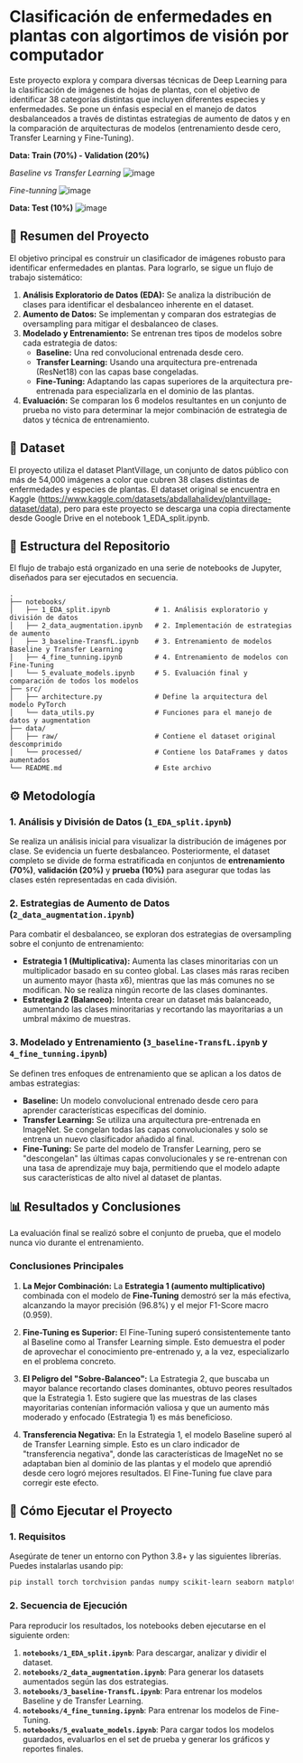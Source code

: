 # Clasificación de enfermedades en plantas con algortimos de visión por computador 

Este proyecto explora y compara diversas técnicas de Deep Learning para la clasificación de imágenes de hojas de plantas, con el objetivo de identificar 38 categorías distintas que incluyen diferentes especies y enfermedades. Se pone un énfasis especial en el manejo de datos desbalanceados a través de distintas estrategias de aumento de datos y en la comparación de arquitecturas de modelos (entrenamiento desde cero, Transfer Learning y Fine-Tuning).

**Data: Train (70%) - Validation (20%)**

*Baseline vs Transfer Learning*
![image](https://github.com/user-attachments/assets/327649b6-a0ea-4e7c-b541-d92f7ac65148)

*Fine-tunning*
![image](https://github.com/user-attachments/assets/b76ad6ac-0280-41ad-a935-03dbda9535a3)

**Data: Test (10%)**
![image](https://github.com/user-attachments/assets/ceb90e9d-ca55-4b79-9739-1b601c7d6dc4)


## 📝 Resumen del Proyecto
El objetivo principal es construir un clasificador de imágenes robusto para identificar enfermedades en plantas. Para lograrlo, se sigue un flujo de trabajo sistemático:
1.  **Análisis Exploratorio de Datos (EDA):** Se analiza la distribución de clases para identificar el desbalanceo inherente en el dataset.
2.  **Aumento de Datos:** Se implementan y comparan dos estrategias de oversampling para mitigar el desbalanceo de clases.
3.  **Modelado y Entrenamiento:** Se entrenan tres tipos de modelos sobre cada estrategia de datos:
    * **Baseline:** Una red convolucional entrenada desde cero.
    * **Transfer Learning:** Usando una arquitectura pre-entrenada (ResNet18) con las capas base congeladas.
    * **Fine-Tuning:** Adaptando las capas superiores de la arquitectura pre-entrenada para especializarla en el dominio de las plantas.
4.  **Evaluación:** Se comparan los 6 modelos resultantes en un conjunto de prueba no visto para determinar la mejor combinación de estrategia de datos y técnica de entrenamiento.

## 💾 Dataset
El proyecto utiliza el dataset PlantVillage, un conjunto de datos público con más de 54,000 imágenes a color que cubren 38 clases distintas de enfermedades y especies de plantas. El dataset original se encuentra en Kaggle (https://www.kaggle.com/datasets/abdallahalidev/plantvillage-dataset/data), pero para este proyecto se descarga una copia directamente desde Google Drive en el notebook 1_EDA_split.ipynb.

## 📂 Estructura del Repositorio
El flujo de trabajo está organizado en una serie de notebooks de Jupyter, diseñados para ser ejecutados en secuencia.

```
.
├── notebooks/
│   ├── 1_EDA_split.ipynb           # 1. Análisis exploratorio y división de datos
│   ├── 2_data_augmentation.ipynb   # 2. Implementación de estrategias de aumento
│   ├── 3_baseline-TransfL.ipynb    # 3. Entrenamiento de modelos Baseline y Transfer Learning
│   ├── 4_fine_tunning.ipynb        # 4. Entrenamiento de modelos con Fine-Tuning
│   └── 5_evaluate_models.ipynb     # 5. Evaluación final y comparación de todos los modelos
├── src/
│   ├── architecture.py             # Define la arquitectura del modelo PyTorch
│   └── data_utils.py               # Funciones para el manejo de datos y augmentation
├── data/
│   ├── raw/                        # Contiene el dataset original descomprimido
│   └── processed/                  # Contiene los DataFrames y datos aumentados
└── README.md                       # Este archivo
```

## ⚙️ Metodología

### 1. Análisis y División de Datos (`1_EDA_split.ipynb`)
Se realiza un análisis inicial para visualizar la distribución de imágenes por clase. Se evidencia un fuerte desbalanceo. Posteriormente, el dataset completo se divide de forma estratificada en conjuntos de **entrenamiento (70%)**, **validación (20%)** y **prueba (10%)** para asegurar que todas las clases estén representadas en cada división.

### 2. Estrategias de Aumento de Datos (`2_data_augmentation.ipynb`)
Para combatir el desbalanceo, se exploran dos estrategias de oversampling sobre el conjunto de entrenamiento:
* **Estrategia 1 (Multiplicativa):** Aumenta las clases minoritarias con un multiplicador basado en su conteo global. Las clases más raras reciben un aumento mayor (hasta x6), mientras que las más comunes no se modifican. No se realiza ningún recorte de las clases dominantes.
* **Estrategia 2 (Balanceo):** Intenta crear un dataset más balanceado, aumentando las clases minoritarias y recortando las mayoritarias a un umbral máximo de muestras.

### 3. Modelado y Entrenamiento (`3_baseline-TransfL.ipynb` y `4_fine_tunning.ipynb`)
Se definen tres enfoques de entrenamiento que se aplican a los datos de ambas estrategias:
* **Baseline:** Un modelo convolucional entrenado desde cero para aprender características específicas del dominio.
* **Transfer Learning:** Se utiliza una arquitectura pre-entrenada en ImageNet. Se congelan todas las capas convolucionales y solo se entrena un nuevo clasificador añadido al final.
* **Fine-Tuning:** Se parte del modelo de Transfer Learning, pero se "descongelan" las últimas capas convolucionales y se re-entrenan con una tasa de aprendizaje muy baja, permitiendo que el modelo adapte sus características de alto nivel al dataset de plantas.

## 📊 Resultados y Conclusiones

La evaluación final se realizó sobre el conjunto de prueba, que el modelo nunca vio durante el entrenamiento.

### Conclusiones Principales
1.  **La Mejor Combinación:** La **Estrategia 1 (aumento multiplicativo)** combinada con el modelo de **Fine-Tuning** demostró ser la más efectiva, alcanzando la mayor precisión (96.8%) y el mejor F1-Score macro (0.959).

2.  **Fine-Tuning es Superior:** El Fine-Tuning superó consistentemente tanto al Baseline como al Transfer Learning simple. Esto demuestra el poder de aprovechar el conocimiento pre-entrenado y, a la vez, especializarlo en el problema concreto.

3.  **El Peligro del "Sobre-Balanceo":** La Estrategia 2, que buscaba un mayor balance recortando clases dominantes, obtuvo peores resultados que la Estrategia 1. Esto sugiere que las muestras de las clases mayoritarias contenían información valiosa y que un aumento más moderado y enfocado (Estrategia 1) es más beneficioso.

4.  **Transferencia Negativa:** En la Estrategia 1, el modelo Baseline superó al de Transfer Learning simple. Esto es un claro indicador de "transferencia negativa", donde las características de ImageNet no se adaptaban bien al dominio de las plantas y el modelo que aprendió desde cero logró mejores resultados. El Fine-Tuning fue clave para corregir este efecto.

## 🚀 Cómo Ejecutar el Proyecto

### 1. Requisitos
Asegúrate de tener un entorno con Python 3.8+ y las siguientes librerías. Puedes instalarlas usando pip:
```bash
pip install torch torchvision pandas numpy scikit-learn seaborn matplotlib gdown tqdm
```

### 2. Secuencia de Ejecución
Para reproducir los resultados, los notebooks deben ejecutarse en el siguiente orden:

1.  **`notebooks/1_EDA_split.ipynb`**: Para descargar, analizar y dividir el dataset.
2.  **`notebooks/2_data_augmentation.ipynb`**: Para generar los datasets aumentados según las dos estrategias.
3.  **`notebooks/3_baseline-TransfL.ipynb`**: Para entrenar los modelos Baseline y de Transfer Learning.
4.  **`notebooks/4_fine_tunning.ipynb`**: Para entrenar los modelos de Fine-Tuning.
5.  **`notebooks/5_evaluate_models.ipynb`**: Para cargar todos los modelos guardados, evaluarlos en el set de prueba y generar los gráficos y reportes finales.
